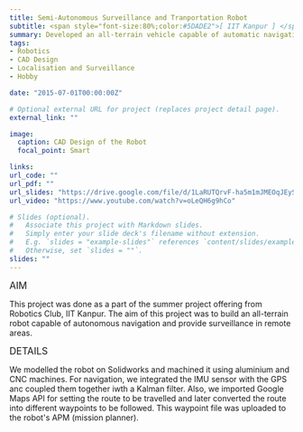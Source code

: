 ```yaml
---
title: Semi-Autonomous Surveillance and Tranportation Robot
subtitle: <span style="font-size:80%;color:#5DADE2">[ IIT Kanpur ] </span><span style="font-size:80%"><a href="https://www.linkedin.com/in/dgangwar20/" target="_blank">Deepak Gangwar</a>, <a href="https://www.linkedin.com/in/shibhansh-dohare/" target="_blank">Shibhansh Dohare</a>, <a href="https://www.linkedin.com/in/vaibhav-bhagat-380978a3/" target="_blank">Vaibhav Bhagat</a>, <a href="https://www.linkedin.com/in/snehilverma41/" target="_blank">Snehil Verma</a>, Prasang Gupta</span>
summary: Developed an all-terrain vehicle capable of automatic navigation and surveillance using Embedded systems and Google Maps API.
tags:
- Robotics
- CAD Design
- Localisation and Surveillance
- Hobby

date: "2015-07-01T00:00:00Z"

# Optional external URL for project (replaces project detail page).
external_link: ""

image:
  caption: CAD Design of the Robot
  focal_point: Smart

links:
url_code: ""
url_pdf: ""
url_slides: "https://drive.google.com/file/d/1LaRUTQrvF-ha5m1mJMEOqJEySMiPx19s/view?usp=sharing"
url_video: "https://www.youtube.com/watch?v=oLeQH6g9hCo"

# Slides (optional).
#   Associate this project with Markdown slides.
#   Simply enter your slide deck's filename without extension.
#   E.g. `slides = "example-slides"` references `content/slides/example-slides.md`.
#   Otherwise, set `slides = ""`.
slides: ""
---
```


<span style="font-style:bold;font-size:120%"><a class="mt-1">AIM</a></span>

This project was done as a part of the summer project offering from Robotics Club, IIT Kanpur. The aim of this project was to build an all-terrain robot capable of autonomous navigation and provide surveillance in remote areas.

<span style="font-style:bold;font-size:120%"><a class="mt-1">DETAILS</a></span>

We modelled the robot on Solidworks and machined it using aluminium and CNC machines. For navigation, we integrated the IMU sensor with the GPS anc coupled them together iwth a Kalman filter. Also, we imported Google Maps API for setting the route to be travelled and later converted the route into different waypoints to be followed. This waypoint file was uploaded to the robot's APM (mission planner).